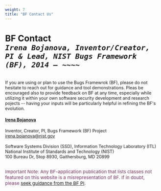 ```yaml
---
weight: 7
title: "BF Contact Us"
---
```


# BF Contact <br/>_`Irena Bojanova, Inventor/Creator, PI & Lead, NIST Bugs Framework (BF), 2014 – ~~~~`_
</br>
If you are using or plan to use the Bugs Framewrok (BF), please do not hesitate to reach out for guidance and tool demonstrations. Pleas be encouraged also to provide feedback on BF at any time, especially while utilizing it within your own software security development and research pojects -- having your inputs will be particularly helpful in refining the BF's evolution. 


#### [Irena Bojanova](https://www.nist.gov/people/irena-bojanova)
Inventor, Creator, PI,  Bugs Framework (BF) Project</br>
irena.bojanova@nist.gov</br>
</br>
Software Systems Division (SSD), Information Technology Laboratory (ITL)</br>
National Institute of Standards and Technology (NIST)</br>
100 Bureau Dr, Stop 8930, Gaithersburg, MD 20899
</br></br>


<l style="font-size: 15px; color: #7D3368">Important Note: Any BF-application publication that lists classes not featured on this website is a misrepresentation of BF. If in doubt, please [seek guidance from the BF PI](/BF/info/contact/bf-contact). 